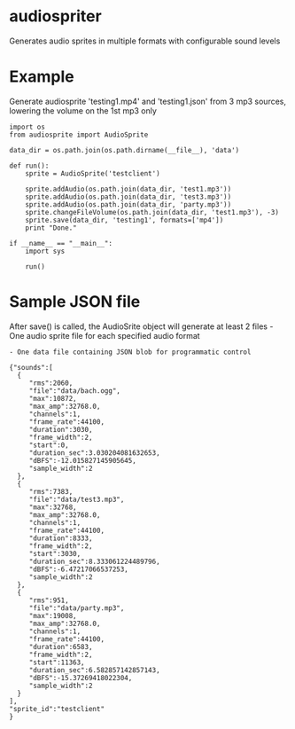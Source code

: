 audiospriter
============

Generates audio sprites in multiple formats with configurable sound levels

Example
===
Generate audiosprite 'testing1.mp4' and 'testing1.json' from 3 mp3 sources, 
lowering the volume on the 1st mp3 only

    import os
    from audiosprite import AudioSprite

    data_dir = os.path.join(os.path.dirname(__file__), 'data')

    def run():
        sprite = AudioSprite('testclient')

        sprite.addAudio(os.path.join(data_dir, 'test1.mp3'))
        sprite.addAudio(os.path.join(data_dir, 'test3.mp3'))
        sprite.addAudio(os.path.join(data_dir, 'party.mp3'))
        sprite.changeFileVolume(os.path.join(data_dir, 'test1.mp3'), -3)
        sprite.save(data_dir, 'testing1', formats=['mp4'])
        print "Done."

    if __name__ == "__main__":
        import sys

        run()

Sample JSON file
===
After save() is called, the AudioSrite object will generate at least 2 files
    - One audio sprite file for each specified audio format
    
    - One data file containing JSON blob for programmatic control 

    {"sounds":[
      {
         "rms":2060,
         "file":"data/bach.ogg",
         "max":10872,
         "max_amp":32768.0,
         "channels":1,
         "frame_rate":44100,
         "duration":3030,
         "frame_width":2,
         "start":0,
         "duration_sec":3.030204081632653,
         "dBFS":-12.015827145905645,
         "sample_width":2
      },
      {
         "rms":7383,
         "file":"data/test3.mp3",
         "max":32768,
         "max_amp":32768.0,
         "channels":1,
         "frame_rate":44100,
         "duration":8333,
         "frame_width":2,
         "start":3030,
         "duration_sec":8.333061224489796,
         "dBFS":-6.47217066537253,
         "sample_width":2
      },
      {
         "rms":951,
         "file":"data/party.mp3",
         "max":19008,
         "max_amp":32768.0,
         "channels":1,
         "frame_rate":44100,
         "duration":6583,
         "frame_width":2,
         "start":11363,
         "duration_sec":6.582857142857143,
         "dBFS":-15.37269418022304,
         "sample_width":2
      }
    ],
    "sprite_id":"testclient"
    }
